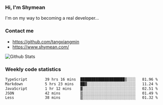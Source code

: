 ### Hi, I'm Shymean

I'm on my way to becoming a real developer...

### Contact me

- <https://github.com/tangxiangmin>
- <https://www.shymean.com/>

![Github Stats](https://github-readme-stats.vercel.app/api?username=tangxiangmin&show_icons=true&theme=dark)


###  Weekly code statistics

<!--START_SECTION:waka-->

```txt
TypeScript        39 hrs 16 mins  ████████████████████▒░░░░   81.96 %
Markdown          5 hrs 23 mins   ██▓░░░░░░░░░░░░░░░░░░░░░░   11.24 %
JavaScript        1 hr 12 mins    ▓░░░░░░░░░░░░░░░░░░░░░░░░   02.51 %
JSON              42 mins         ▒░░░░░░░░░░░░░░░░░░░░░░░░   01.49 %
Less              38 mins         ▒░░░░░░░░░░░░░░░░░░░░░░░░   01.32 %
```

<!--END_SECTION:waka-->